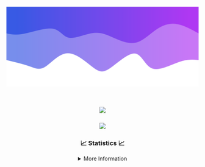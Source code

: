 ![Header](./IMG_4001.png)
<div align="center">

<h1 align="center">
  <a href="https://git.io/typing-svg">
    <img src="https://readme-typing-svg.herokuapp.com/?lines=Welcome+to+my+profile!+👋;JavaScript+developer.;&center=true&size=25">
  </a>
</h1>

<p align="center">
  <img src="https://lanyard.cnrad.dev/api/624702585596805130" />
</p>

### 📈 Statistics 📈
<details>
    <summary>More Information</summary>
    <br/>

<!--START_SECTION:waka-->
![Code Time](http://img.shields.io/badge/Code%20Time-1%20hr%2021%20mins-blue)

![Profile Views](http://img.shields.io/badge/Profile%20Views-109-blue)

**🐱 My GitHub Data** 

> 📦 885 Bytes Used in GitHub's Storage 
 > 
> 🏆 22 Contributions in the Year 2023
 > 
> 🚫 Not Opted to Hire
 > 
> 📜 5 Public Repositories 
 > 
> 🔑 1 Private Repositories 
 > 
**I'm an Early 🐤** 

```text
🌞 Morning                123 commits         █████░░░░░░░░░░░░░░░░░░░░   21.85 % 
🌆 Daytime                212 commits         █████████░░░░░░░░░░░░░░░░   37.66 % 
🌃 Evening                202 commits         █████████░░░░░░░░░░░░░░░░   35.88 % 
🌙 Night                  26 commits          █░░░░░░░░░░░░░░░░░░░░░░░░   04.62 % 
```
📅 **I'm Most Productive on Thursday** 

```text
Monday                   87 commits          ████░░░░░░░░░░░░░░░░░░░░░   15.45 % 
Tuesday                  68 commits          ███░░░░░░░░░░░░░░░░░░░░░░   12.08 % 
Wednesday                109 commits         █████░░░░░░░░░░░░░░░░░░░░   19.36 % 
Thursday                 122 commits         █████░░░░░░░░░░░░░░░░░░░░   21.67 % 
Friday                   56 commits          ██░░░░░░░░░░░░░░░░░░░░░░░   09.95 % 
Saturday                 56 commits          ██░░░░░░░░░░░░░░░░░░░░░░░   09.95 % 
Sunday                   65 commits          ███░░░░░░░░░░░░░░░░░░░░░░   11.55 % 
```


📊 **This Week I Spent My Time On** 

```text
🕑︎ Time Zone: America/New_York

💬 Programming Languages: 
Markdown                 22 mins             ████████████████░░░░░░░░░   63.89 % 
YAML                     7 mins              █████░░░░░░░░░░░░░░░░░░░░   20.15 % 
Java                     3 mins              ███░░░░░░░░░░░░░░░░░░░░░░   10.89 % 
XML                      1 min               █░░░░░░░░░░░░░░░░░░░░░░░░   05.07 % 

🔥 Editors: 
IntelliJ                 35 mins             █████████████████████████   100.00 % 

🐱‍💻 Projects: 
Prison                   27 mins             ████████████████████░░░░░   78.50 % 
Oxygen                   3 mins              ███░░░░░░░░░░░░░░░░░░░░░░   10.89 % 
Carbon                   3 mins              ███░░░░░░░░░░░░░░░░░░░░░░   10.60 % 

💻 Operating System: 
Windows                  35 mins             █████████████████████████   100.00 % 
```

**I Mostly Code in Java** 

```text
Java                     12 repos            ████████████████████░░░░░   80.00 % 
JavaScript               2 repos             ███░░░░░░░░░░░░░░░░░░░░░░   13.33 % 
C++                      1 repo              ██░░░░░░░░░░░░░░░░░░░░░░░   06.67 % 
```



**Timeline**

![Lines of Code chart](https://raw.githubusercontent.com/DevDipin/DevDipin/main/assets/bar_graph.png)


 Last Updated on 16/09/2023 00:39:30 UTC
<!--END_SECTION:waka-->

![Footer](./IMG_4002.png)